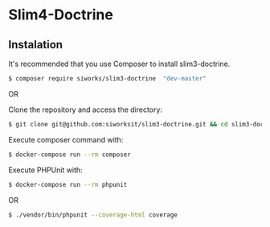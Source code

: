 # Slim4-Doctrine
## Instalation

It's recommended that you use Composer to install slim3-doctrine.
```sh
$ composer require siworks/slim3-doctrine  "dev-master"
```

OR

Clone the repository and access the directory:
```sh
$ git clone git@github.com:siworksit/slim3-doctrine.git && cd slim3-doctrine
```

Execute composer command with:
```sh
$ docker-compose run --rm composer
```

Execute PHPUnit with:
```sh
$ docker-compose run --rm phpunit
```

OR

```sh
$ ./vendor/bin/phpunit --coverage-html coverage
```
